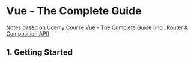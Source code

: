 # Vue - The Complete Guide

Notes based on Udemy Course [Vue - The Complete Guide (incl. Router & Composition API)](https://www.udemy.com/course/vuejs-2-the-complete-guide/)

## 1. Getting Started
